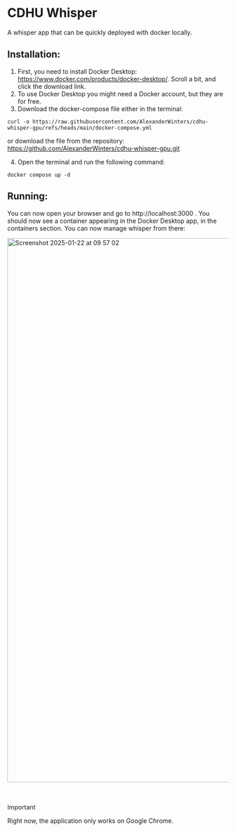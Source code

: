 # CDHU Whisper

A whisper app that can be quickly deployed with docker locally.

## Installation:

1. First, you need to install Docker Desktop: https://www.docker.com/products/docker-desktop/. Scroll a bit, and click the download link. 
2. To use Docker Desktop you might need a Docker account, but they are for free.
3. Download the docker-compose file either in the terminal:
```
curl -o https://raw.githubusercontent.com/AlexanderWinters/cdhu-whisper-gpu/refs/heads/main/docker-compose.yml
```
or download the file from the repository: https://github.com/AlexanderWinters/cdhu-whisper-gpu.git

4. Open the terminal and run the following command:
```
docker compose up -d
```
## Running:
You can now open your browser and go to http://localhost:3000 . You should now see a container appearing in the Docker Desktop app, in the containers section. You can now manage whisper from there:


<img width="1239" alt="Screenshot 2025-01-22 at 09 57 02" src="https://github.com/user-attachments/assets/bdeee481-79db-459c-a665-9e744be7ab9c" />
<br>
<br>
<br>

>[!IMPORTANT]
>Right now, the application only works on Google Chrome.

